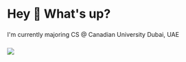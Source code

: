<h1 align="left">Hey 👋 What's up?</h1>

###

<p align="left">I'm currently majoring CS @ Canadian University Dubai, UAE</p>

###

<img align="left" src="https://visitor-badge.laobi.icu/badge?page_id=thtahamid.thtahamid&left_color=teal&right_color=red"  />

###
